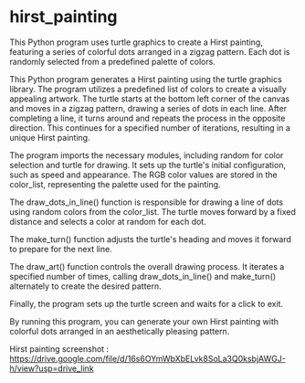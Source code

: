 # hirst_painting
This Python program uses turtle graphics to create a Hirst painting, featuring a series of colorful dots arranged in a zigzag pattern. Each dot is randomly selected from a predefined palette of colors.

This Python program generates a Hirst painting using the turtle graphics library. The program utilizes a predefined list of colors to create a visually appealing artwork. The turtle starts at the bottom left corner of the canvas and moves in a zigzag pattern, drawing a series of dots in each line. After completing a line, it turns around and repeats the process in the opposite direction. This continues for a specified number of iterations, resulting in a unique Hirst painting.

The program imports the necessary modules, including random for color selection and turtle for drawing. It sets up the turtle's initial configuration, such as speed and appearance. The RGB color values are stored in the color_list, representing the palette used for the painting.

The draw_dots_in_line() function is responsible for drawing a line of dots using random colors from the color_list. The turtle moves forward by a fixed distance and selects a color at random for each dot.

The make_turn() function adjusts the turtle's heading and moves it forward to prepare for the next line.

The draw_art() function controls the overall drawing process. It iterates a specified number of times, calling draw_dots_in_line() and make_turn() alternately to create the desired pattern.

Finally, the program sets up the turtle screen and waits for a click to exit.

By running this program, you can generate your own Hirst painting with colorful dots arranged in an aesthetically pleasing pattern.

Hirst painting screenshot : https://drive.google.com/file/d/16s6OYmWbXbELvk8SoLa3Q0ksbjAWGJ-h/view?usp=drive_link
